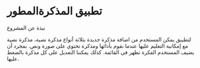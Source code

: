 # تطبيق المذكرةالمطور

نبذة عن المشروع 

لتطبيق يمكن المستخدم من اضافة مذكرة جديدة بثلاثة أنواع مذكرة نصية، مذكرة نصية مع إمكانية التعليم عليها عندما نقوم بأدائها ومذكرة تحتوي على صورة ونص.
بمجرد أن يضيف المستخدم الفكرة تظهر فى القائمة. كذلك يمكننا التعديل على كل مذكرة بالضغط عليها.
